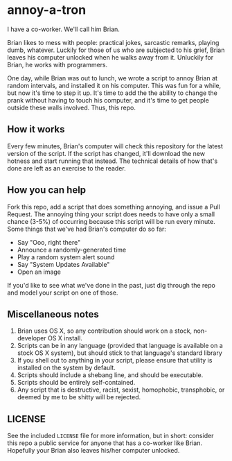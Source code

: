 annoy-a-tron
============

I have a co-worker. We'll call him Brian.

Brian likes to mess with people: practical jokes, sarcastic remarks, playing
dumb, whatever. Luckily for those of us who are subjected to his grief, Brian
leaves his computer unlocked when he walks away from it. Unluckily for Brian,
he works with programmers.

One day, while Brian was out to lunch, we wrote a script to annoy Brian at
random intervals, and installed it on his computer. This was fun for a while,
but now it's time to step it up. It's time to add the the ability to change
the prank without having to touch his computer, and it's time to get people
outside these walls involved. Thus, this repo.


How it works
------------

Every few minutes, Brian's computer will check this repository for the latest
version of the script. If the script has changed, it'll download the new
hotness and start running that instead. The technical details of how that's
done are left as an exercise to the reader.


How you can help
----------------

Fork this repo, add a script that does something annoying, and issue a Pull
Request. The annoying thing your script does needs to have only a small chance
(3-5%) of occurring because this script will be run every minute. Some things
that we've had Brian's computer do so far:

* Say "Ooo, right there"
* Announce a randomly-generated time
* Play a random system alert sound
* Say "System Updates Available"
* Open an image

If you'd like to see what we've done in the past, just dig through the repo and
model your script on one of those.


Miscellaneous notes
-------------------

1. Brian uses OS X, so any contribution should work on a stock, non-developer OS X
install.
2. Scripts can be in any language (provided that language is available on
a stock OS X system), but should stick to that language's standard library
3. If you shell out to anything in your script, please ensure that utility is
installed on the system by default.
4. Scripts should include a shebang line, and should be executable.
5. Scripts should be entirely self-contained.
6. Any script that is destructive, racist, sexist, homophobic, transphobic, or
deemed by me to be shitty will be rejected.


LICENSE
-------

See the included `LICENSE` file for more information, but in short: consider
this repo a public service for anyone that has a co-worker like Brian.
Hopefully your Brian also leaves his/her computer unlocked.

